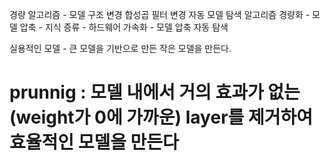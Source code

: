 경량 알고리즘 - 모델 구조 변경
              합성곱 필터 변경 
              자동 모델 탐색
알고리즘 경량화    - 모델 압축
                - 지식 증류
                - 하드웨어 가속화
                - 모델 압축 자동 탐색

실용적인 모델 - 큰 모델을 기반으로 만든 작은 모델을 만든다.

# prunnig : 모델 내에서 거의 효과가 없는(weight가 0에 가까운) layer를 제거하여 효율적인 모델을 만든다
